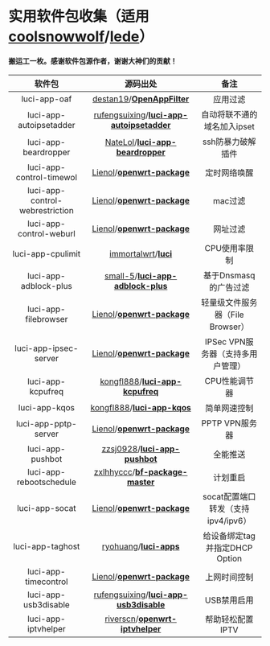 # 实用软件包收集（适用[coolsnowwolf](https://github.com/coolsnowwolf)/**[lede](https://github.com/coolsnowwolf/lede)**）

#### **搬运工一枚。感谢软件包源作者，谢谢大神们的贡献！**

|             软件包              |                           源码出处                           |                备注                |
| :-----------------------------: | :----------------------------------------------------------: | :--------------------------------: |
|          luci-app-oaf           | [destan19](https://github.com/destan19)/**[OpenAppFilter](https://github.com/destan19/OpenAppFilter)** |              应用过滤              |
|     luci-app-autoipsetadder     | [rufengsuixing](https://github.com/rufengsuixing)/**[luci-app-autoipsetadder](https://github.com/rufengsuixing/luci-app-autoipsetadder)** |    自动将联不通的域名加入ipset     |
|      luci-app-beardropper       | [NateLol](https://github.com/NateLol)/**[luci-app-beardropper](https://github.com/NateLol/luci-app-beardropper)** |         ssh防暴力破解插件          |
|    luci-app-control-timewol     | [Lienol](https://github.com/Lienol)/**[openwrt-package](https://github.com/Lienol/openwrt-package/tree/main/luci-app-control-timewol)** |            定时网络唤醒            |
| luci-app-control-webrestriction | [Lienol](https://github.com/Lienol)/**[openwrt-package](https://github.com/Lienol/openwrt-package/tree/main/luci-app-control-webrestriction)** |              mac过滤               |
|     luci-app-control-weburl     | [Lienol](https://github.com/Lienol)/**[openwrt-package](https://github.com/Lienol/openwrt-package/tree/main/luci-app-control-weburl)** |              网址过滤              |
|        luci-app-cpulimit        | [immortalwrt](https://github.com/immortalwrt)/**[luci](https://github.com/immortalwrt/luci/tree/openwrt-18.06-k5.4/applications/luci-app-cpulimit)** |           CPU使用率限制            |
|      luci-app-adblock-plus      | [small-5](https://github.com/small-5)/**[luci-app-adblock-plus](https://github.com/small-5/luci-app-adblock-plus)** |       基于Dnsmasq的广告过滤        |
|      luci-app-filebrowser       | [Lienol](https://github.com/Lienol)/**[openwrt-package](https://github.com/Lienol/openwrt-package/tree/main/luci-app-filebrowser)** |  轻量级文件服务器（File Browser）  |
|      luci-app-ipsec-server      | [Lienol](https://github.com/Lienol)/**[openwrt-package](https://github.com/Lienol/openwrt-package/tree/main/luci-app-ipsec-server)** | IPSec VPN服务器（支持多用户管理）  |
|        luci-app-kcpufreq        | [kongfl888](https://github.com/kongfl888)/**[luci-app-kcpufreq](https://github.com/kongfl888/luci-app-kcpufreq)** |           CPU性能调节器            |
|          luci-app-kqos          | [kongfl888](https://github.com/kongfl888)/**[luci-app-kqos](https://github.com/kongfl888/luci-app-kqos)** |            简单网速控制            |
|      luci-app-pptp-server       | [Lienol](https://github.com/Lienol)/**[openwrt-package](https://github.com/Lienol/openwrt-package/tree/main/luci-app-pptp-server)** |           PPTP VPN服务器           |
|        luci-app-pushbot         | [zzsj0928](https://github.com/zzsj0928)/**[luci-app-pushbot](https://github.com/zzsj0928/luci-app-pushbot)** |              全能推送              |
|     luci-app-rebootschedule     | [zxlhhyccc](https://github.com/zxlhhyccc)/**[bf-package-master](https://github.com/zxlhhyccc/bf-package-master/tree/master/zxlhhyccc/luci-app-rebootschedule)** |              计划重启              |
|         luci-app-socat          | [Lienol](https://github.com/Lienol)/**[openwrt-package](https://github.com/Lienol/openwrt-package/tree/main/luci-app-socat)** | socat配置端口转发（支持ipv4/ipv6） |
|        luci-app-taghost         | [ryohuang](https://github.com/ryohuang)/**[luci-apps](https://github.com/ryohuang/luci-apps/tree/master/application/luci-app-taghost)** |   给设备绑定tag并指定DHCP Option   |
|      luci-app-timecontrol       | [Lienol](https://github.com/Lienol)/**[openwrt-package](https://github.com/Lienol/openwrt-package/tree/main/luci-app-timecontrol)** |            上网时间控制            |
|      luci-app-usb3disable       | [rufengsuixing](https://github.com/rufengsuixing)/**[luci-app-usb3disable](https://github.com/rufengsuixing/luci-app-usb3disable)** |            USB禁用启用             |
|       luci-app-iptvhelper       | [riverscn](https://github.com/riverscn)/**[openwrt-iptvhelper](https://github.com/riverscn/openwrt-iptvhelper)** |          帮助轻松配置IPTV          |


